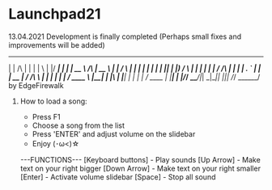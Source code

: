 # Launchpad21
13.04.2021
Development is finally completed (Perhaps small fixes and improvements will be added)
 _              _    _ _   _  _____ _    _ _____        _____  
| |        /\  | |  | | \ | |/ ____| |  | |  __ \ /\   |  __ \ 
| |       /  \ | |  | |  \| | |    | |__| | |__) /  \  | |  | |
| |      / /\ \| |  | | . ` | |    |  __  |  ___/ /\ \ | |  | |
| |____ / ____ \ |__| | |\  | |____| |  | | |  / ____ \| |__| |
|______/_/    \_\____/|_| \_|\_____|_|  |_|_| /_/    \_\_____/ 
                                                  by EdgeFirewalk

1) How to load a song:
    * Press F1
    * Choose a song from the list
    * Press 'ENTER' and adjust volume on the slidebar
    * Enjoy (･ω<)☆

    ---FUNCTIONS---
    [Keyboard buttons] - Play sounds
    [Up Arrow] - Make text on your right bigger
    [Down Arrow] - Make text on your right smaller
    [Enter] - Activate volume slidebar
    [Space] - Stop all sound
